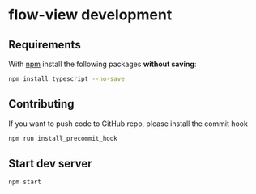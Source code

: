 # flow-view development

## Requirements

With [npm](https://www.npmjs.com/) install the following packages **without saving**:

```sh
npm install typescript --no-save
```

## Contributing

If you want to push code to GitHub repo, please install the commit hook

```sh
npm run install_precommit_hook
```

## Start dev server

```shell
npm start
```

